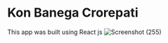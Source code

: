 # Kon Banega Crorepati
This app was built using React js
![Screenshot (255)](https://github.com/user-attachments/assets/e5f4ec67-dc12-41d4-a657-abba54aca06e)

